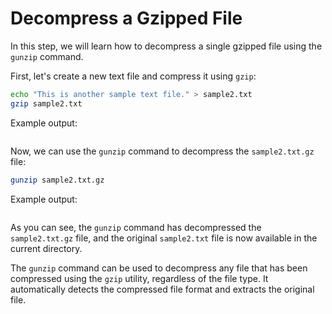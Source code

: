 # Decompress a Gzipped File

In this step, we will learn how to decompress a single gzipped file using the `gunzip` command.

First, let's create a new text file and compress it using `gzip`:

```bash
echo "This is another sample text file." > sample2.txt
gzip sample2.txt
```

Example output:

```

```

Now, we can use the `gunzip` command to decompress the `sample2.txt.gz` file:

```bash
gunzip sample2.txt.gz
```

Example output:

```

```

As you can see, the `gunzip` command has decompressed the `sample2.txt.gz` file, and the original `sample2.txt` file is now available in the current directory.

The `gunzip` command can be used to decompress any file that has been compressed using the `gzip` utility, regardless of the file type. It automatically detects the compressed file format and extracts the original file.
